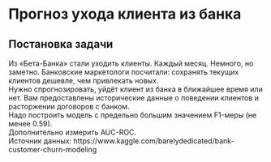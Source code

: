 <h1>Прогноз ухода клиента из банка</h1>
<h2>Постановка задачи</h2>
Из «Бета-Банка» стали уходить клиенты. Каждый месяц. Немного, но заметно. Банковские маркетологи посчитали: сохранять текущих клиентов дешевле, чем привлекать новых.<br />
Нужно спрогнозировать, уйдёт клиент из банка в ближайшее время или нет. Вам предоставлены исторические данные о поведении клиентов и расторжении договоров с банком.<br />
Надо построить модель с предельно большим значением F1-меры (не менее 0.59).<br />
Дополнительно измерить AUC-ROC.<br />
Источник данных: https://www.kaggle.com/barelydedicated/bank-customer-churn-modeling
